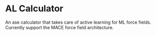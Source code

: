 # AL Calculator

An ase calculator that takes care of active learning for ML force fields. Currently support the MACE force field architecture. 